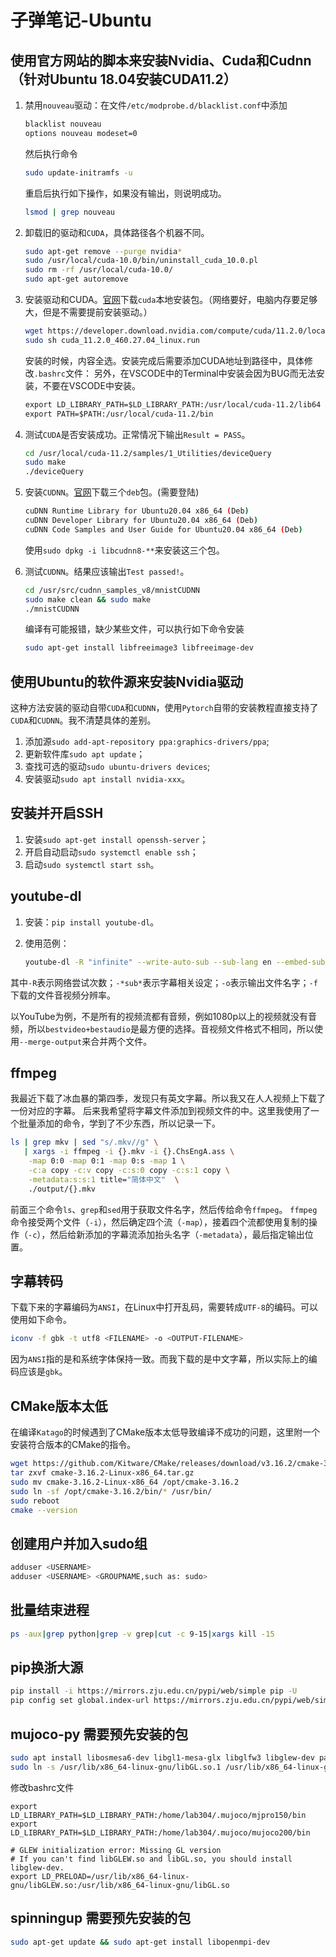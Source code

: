 # 子弹笔记-Ubuntu

## 使用官方网站的脚本来安装Nvidia、Cuda和Cudnn（针对Ubuntu 18.04安装CUDA11.2）

1. 禁用`nouveau`驱动：在文件`/etc/modprobe.d/blacklist.conf`中添加
   
    ```txt
    blacklist nouveau
    options nouveau modeset=0
    ```

    然后执行命令

    ```bash
    sudo update-initramfs -u
    ```

    重启后执行如下操作，如果没有输出，则说明成功。

    ```bash
    lsmod | grep nouveau
    ```

2. 卸载旧的驱动和`CUDA`，具体路径各个机器不同。

    ```bash
    sudo apt-get remove --purge nvidia*
    sudo /usr/local/cuda-10.0/bin/uninstall_cuda_10.0.pl
    sudo rm -rf /usr/local/cuda-10.0/
    sudo apt-get autoremove
    ```

3. 安装驱动和CUDA。[官网](https://developer.nvidia.com/cuda-downloads)下载`cuda`本地安装包。（网络要好，电脑内存要足够大，但是不需要提前安装驱动。）

    ```bash
    wget https://developer.download.nvidia.com/compute/cuda/11.2.0/local_installers/cuda_11.2.0_460.27.04_linux.run
    sudo sh cuda_11.2.0_460.27.04_linux.run
    ```

    安装的时候，内容全选。安装完成后需要添加CUDA地址到路径中，具体修改`.bashrc`文件：
    另外，在VSCODE中的Terminal中安装会因为BUG而无法安装，不要在VSCODE中安装。

    ```txt
    export LD_LIBRARY_PATH=$LD_LIBRARY_PATH:/usr/local/cuda-11.2/lib64
    export PATH=$PATH:/usr/local/cuda-11.2/bin
    ```

4. 测试`CUDA`是否安装成功。正常情况下输出`Result = PASS`。

    ```bash
    cd /usr/local/cuda-11.2/samples/1_Utilities/deviceQuery
    sudo make
    ./deviceQuery
    ```

5. 安装`CUDNN`。[官网](https://developer.nvidia.com/rdp/cudnn-download)下载三个`deb`包。(需要登陆)

    ```bash
    cuDNN Runtime Library for Ubuntu20.04 x86_64 (Deb)
    cuDNN Developer Library for Ubuntu20.04 x86_64 (Deb)
    cuDNN Code Samples and User Guide for Ubuntu20.04 x86_64 (Deb)
    ```

    使用`sudo dpkg -i libcudnn8-**`来安装这三个包。

6. 测试`CUDNN`。结果应该输出`Test passed!`。

   
    ```bash
    cd /usr/src/cudnn_samples_v8/mnistCUDNN
    sudo make clean && sudo make
    ./mnistCUDNN
    ```

    编译有可能报错，缺少某些文件，可以执行如下命令安装

    ```bash
    sudo apt-get install libfreeimage3 libfreeimage-dev
    ```

## 使用Ubuntu的软件源来安装Nvidia驱动

这种方法安装的驱动自带`CUDA`和`CUDNN`，使用`Pytorch`自带的安装教程直接支持了`CUDA`和`CUDNN`。我不清楚具体的差别。

1. 添加源`sudo add-apt-repository ppa:graphics-drivers/ppa`;
2. 更新软件库`sudo apt update`；
3. 查找可选的驱动`sudo ubuntu-drivers devices`;
4. 安装驱动`sudo apt install nvidia-xxx`。

## 安装并开启SSH

1. 安装`sudo apt-get install openssh-server`；
2. 开启自动启动`sudo systemctl enable ssh`；
3. 启动`sudo systemctl start ssh`。

## youtube-dl

1. 安装：`pip install youtube-dl`。
2. 使用范例：

    ```bash
    youtube-dl -R "infinite" --write-auto-sub --sub-lang en --embed-subs -o <FILENAME> -f bestvideo+bestaudio --merge-output-format mp4 <URL>
    ```

其中`-R`表示网络尝试次数；`-*sub*`表示字幕相关设定；`-o`表示输出文件名字；`-f`下载的文件音视频分辨率。

以YouTube为例，不是所有的视频流都有音频，例如1080p以上的视频就没有音频，所以`bestvideo+bestaudio`是最方便的选择。音视频文件格式不相同，所以使用`--merge-output`来合并两个文件。

## ffmpeg

我最近下载了冰血暴的第四季，发现只有英文字幕。所以我又在人人视频上下载了一份对应的字幕。
后来我希望将字幕文件添加到视频文件的中。这里我使用了一个批量添加的命令，学到了不少东西，所以记录一下。

```sh
ls | grep mkv | sed "s/.mkv//g" \
   | xargs -i ffmpeg -i {}.mkv -i {}.ChsEngA.ass \
    -map 0:0 -map 0:1 -map 0:s -map 1 \
    -c:a copy -c:v copy -c:s:0 copy -c:s:1 copy \
    -metadata:s:s:1 title="简体中文"  \
    ./output/{}.mkv
```

前面三个命令`ls`、`grep`和`sed`用于获取文件名字，然后传给命令`ffmpeg`。
`ffmpeg`命令接受两个文件（`-i`），然后确定四个流（`-map`），接着四个流都使用复制的操作（`-c`），然后给新添加的字幕流添加抬头名字（`-metadata`），最后指定输出位置。

## 字幕转码

下载下来的字幕编码为`ANSI`，在Linux中打开乱码，需要转成`UTF-8`的编码。可以使用如下命令。

```bash
iconv -f gbk -t utf8 <FILENAME> -o <OUTPUT-FILENAME> 
```

因为`ANSI`指的是和系统字体保持一致。而我下载的是中文字幕，所以实际上的编码应该是`gbk`。

## CMake版本太低

在编译`Katago`的时候遇到了CMake版本太低导致编译不成功的问题，这里附一个安装符合版本的CMake的指令。

```bash
wget https://github.com/Kitware/CMake/releases/download/v3.16.2/cmake-3.16.2-Linux-x86_64.tar.gz
tar zxvf cmake-3.16.2-Linux-x86_64.tar.gz
sudo mv cmake-3.16.2-Linux-x86_64 /opt/cmake-3.16.2
sudo ln -sf /opt/cmake-3.16.2/bin/* /usr/bin/
sudo reboot
cmake --version
```

## 创建用户并加入sudo组

```bash
adduser <USERNAME>
adduser <USERNAME> <GROUPNAME,such as: sudo>
```

## 批量结束进程

```bash
ps -aux|grep python|grep -v grep|cut -c 9-15|xargs kill -15
```

## pip换浙大源

```bash
pip install -i https://mirrors.zju.edu.cn/pypi/web/simple pip -U
pip config set global.index-url https://mirrors.zju.edu.cn/pypi/web/simple
```

## mujoco-py 需要预先安装的包

```bash
sudo apt install libosmesa6-dev libgl1-mesa-glx libglfw3 libglew-dev patchelf
sudo ln -s /usr/lib/x86_64-linux-gnu/libGL.so.1 /usr/lib/x86_64-linux-gnu/libGL.so
```

修改bashrc文件

```
export LD_LIBRARY_PATH=$LD_LIBRARY_PATH:/home/lab304/.mujoco/mjpro150/bin
export LD_LIBRARY_PATH=$LD_LIBRARY_PATH:/home/lab304/.mujoco/mujoco200/bin

# GLEW initialization error: Missing GL version
# If you can't find libGLEW.so and libGL.so, you should install libglew-dev.
export LD_PRELOAD=/usr/lib/x86_64-linux-gnu/libGLEW.so:/usr/lib/x86_64-linux-gnu/libGL.so
```

## spinningup 需要预先安装的包

```bash
sudo apt-get update && sudo apt-get install libopenmpi-dev
```